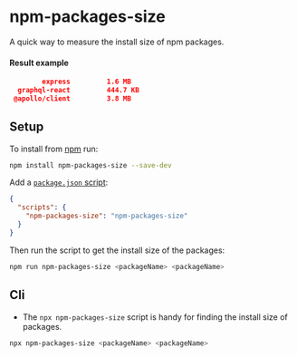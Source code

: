 # npm-packages-size

A quick way to measure the install size of npm packages.

#### Result example

```json
        express         1.6 MB
  graphql-react         444.7 KB
 @apollo/client         3.8 MB
```

## Setup

To install from [npm](https://npmjs.com) run:

```sh
npm install npm-packages-size --save-dev
```

Add a [`package.json` script](https://docs.npmjs.com/files/package.json#scripts):

```json
{
  "scripts": {
    "npm-packages-size": "npm-packages-size"
  }
}
```

Then run the script to get the install size of the packages:

```sh
npm run npm-packages-size <packageName> <packageName>
```

## Cli

- The `npx npm-packages-size` script is handy for finding the install size of packages.

```sh
npx npm-packages-size <packageName> <packageName>
```
